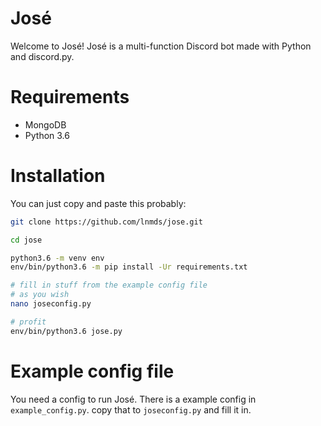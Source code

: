 José
=========
Welcome to José! José is a multi-function Discord bot made with Python and discord.py.

Requirements
==========
- MongoDB
- Python 3.6

Installation
============
You can just copy and paste this probably:
```bash
git clone https://github.com/lnmds/jose.git

cd jose

python3.6 -m venv env
env/bin/python3.6 -m pip install -Ur requirements.txt

# fill in stuff from the example config file
# as you wish
nano joseconfig.py

# profit
env/bin/python3.6 jose.py
```

Example config file
============
You need a config to run José. There is a example config in `example_config.py`. copy that to `joseconfig.py` and fill it in. 
